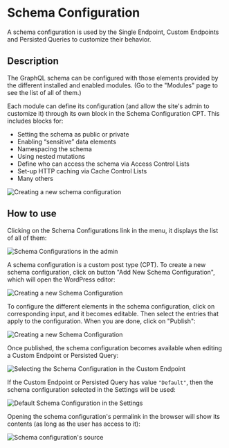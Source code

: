# Schema Configuration

A schema configuration is used by the Single Endpoint, Custom Endpoints and Persisted Queries to customize their behavior.

## Description

The GraphQL schema can be configured with those elements provided by the different installed and enabled modules. (Go to the "Modules" page to see the list of all of them.)

Each module can define its configuration (and allow the site's admin to customize it) through its own block in the Schema Configuration CPT. This includes blocks for:

- Setting the schema as public or private
- Enabling “sensitive” data elements
- Namespacing the schema
- Using nested mutations
- Define who can access the schema via Access Control Lists
- Set-up HTTP caching via Cache Control Lists
- Many others

![Creating a new schema configuration](../../images/schema-configuration.png "Creating a new schema configuration")

## How to use

Clicking on the Schema Configurations link in the menu, it displays the list of all of them:

![Schema Configurations in the admin](../../images/schema-configurations-page.png)

A schema configuration is a custom post type (CPT). To create a new schema configuration, click on button "Add New Schema Configuration", which will open the WordPress editor:

![Creating a new Schema Configuration](../../images/new-schema-configuration.png)

To configure the different elements in the schema configuration, click on corresponding input, and it becomes editable. Then select the entries that apply to the configuration. When you are done, click on "Publish":

![Creating a new Schema Configuration](../../images/editing-schema-configuration.gif)

Once published, the schema configuration becomes available when editing a Custom Endpoint or Persisted Query:

![Selecting the Schema Configuration in the Custom Endpoint](../../images/schema-configuration-in-custom-endpoint.png)

If the Custom Endpoint or Persisted Query has value `"Default"`, then the schema configuration selected in the Settings will be used:

![Default Schema Configuration in the Settings](../../images/settings-default-schema-configuration.png)

Opening the schema configuration's permalink in the browser will show its contents (as long as the user has access to it):

![Schema configuration's source](../../images/schema-configuration-source.png)

<!-- ## Editor Inputs

These inputs in the body of the editor are shipped with the plugin (more inputs can be added by extensions):

<table>
<thead>
<tr>
    <th>Input</th>
    <th>Description</th>
</tr>
</thead>
<tbody>
<tr>
    <td><strong>Expose Sensitive Data in the Schema</strong></td>
    <td>Expose “sensitive” data elements in the GraphQL schema (such as field <code>Root.roles</code>, field arg <code>Root.posts(status:)</code>, and others), which provide access to potentially private user data. If <code>"Default"</code> is selected, the value selected in the Settings is used.</td>
</tr>
<tr>
    <td><strong>Mutation Scheme</strong></td><td>Define if to enable mutations, and if the redundant fields from the root must be removed. If <code>"Default"</code> is selected, the value selected in the Settings is used.</td>
</tr>
<tr>
    <td><strong>Namespace Types?</strong></td><td>Define if to have all types in the schema automatically namespaced. If <code>"Default"</code> is selected, the value selected in the Settings is used.</td>
</tr>
<tr>
    <td><strong>Access Control Lists</strong></td>
    <td>(If module <code>Access Control</code> is enabled) Manage who can access the schema, by selecting the Access Control Lists that must be applied to the custom endpoint or persisted query</td>
</tr>
<tr>
    <td><strong>Public/Private Schema</strong></td>
    <td>(If module <code>Public/Private Schema</code> is enabled) When access to some a field or directive is denied, there are 2 ways for the API to behave:<ul><li><code>"Public"</code>: Provide an error message to the user, indicating why access is denied. This behavior makes the metadata from the schema always available.</li><li><code>"Private"</code>: The error message indicates that the field or directive does not exist. This behavior exposes the metadata from the schema only to those users who can access it.</li></ul>If <code>"Default"</code> is selected, the value selected in the Settings is used.</td>
</tr>
<tr>
    <td><strong>Cache Control Lists</strong></td>
    <td>(If module <code>Cache Control</code> is enabled) Manage the behavior of HTTP caching, by selecting the Cache Control Lists that must be applied to the custom endpoint or persisted query</td>
</tr>
</tbody>
</table>

These are the inputs in the Document settings:

| Input | Description |
| --- | --- |
| **Excerpt** | Provide a description for the schema configuration.<br/>This input is available when module `Excerpt as Description` is enabled | -->

